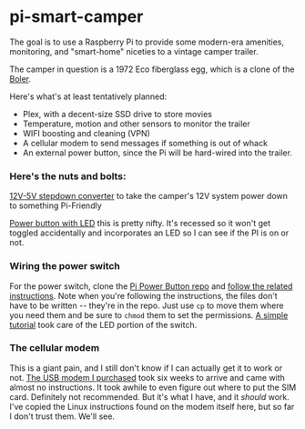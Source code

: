 # pi-smart-camper
The goal is to use a Raspberry Pi to provide some modern-era amenities, monitoring, and "smart-home" niceties to a vintage camper trailer.

The camper in question is a 1972 Eco fiberglass egg, 
which is a clone of the [Boler](http://www.boler-camping.com/portfolio/history-of-the-boler/).

Here's what's at least tentatively planned:
* Plex, with a decent-size SSD drive to store movies
* Temperature, motion and other sensors to monitor the trailer
* WIFI boosting and cleaning (VPN)
* A cellular modem to send messages if something is out of whack
* An external power button, since the Pi will be hard-wired into the trailer.

### Here's the nuts and bolts:
[12V-5V stepdown converter](https://www.amazon.com/gp/product/B07H7X37T6/ref=ppx_yo_dt_b_asin_title_o02_s01?ie=UTF8&psc=1)
to take the camper's 12V system power down to something Pi-Friendly

[Power button with LED](https://www.amazon.com/gp/product/B07PPDNPW9/ref=ppx_yo_dt_b_asin_title_o02_s00?ie=UTF8&psc=1)
this is pretty nifty. It's recessed so it won't get toggled accidentally and incorporates an LED so I can see if the PI is on or not. 


### Wiring the power switch
For the power switch, clone the [Pi Power Button repo](https://github.com/Howchoo/pi-power-button) and 
[follow the related instructions](https://howchoo.com/g/mwnlytk3zmm/how-to-add-a-power-button-to-your-raspberry-pi). 
Note when you're following the instructions, the files don't have to be written -- they're in the repo. Just use `cp` to move them where you need them and be sure to `chmod` them to set the permissions.
[A simple tutorial](https://howchoo.com/g/ytzjyzy4m2e/build-a-simple-raspberry-pi-led-power-status-indicator) 
took care of the LED portion of the switch. 

### The cellular modem
This is a giant pain, and I still don't know if I can actually get it to work or not.
[The USB modem I purchased](https://www.amazon.com/gp/product/B07X129SNS/ref=ppx_yo_dt_b_asin_title_o00_s00?ie=UTF8&psc=1) took six weeks to arrive and came with almost no instructions. It took awhile to even figure out where to put the SIM card. Definitely not recommended. But it's what I have, and it _should_ work. I've copied the Linux instructions found on the modem itself here, but so far I don't trust them. We'll see.







